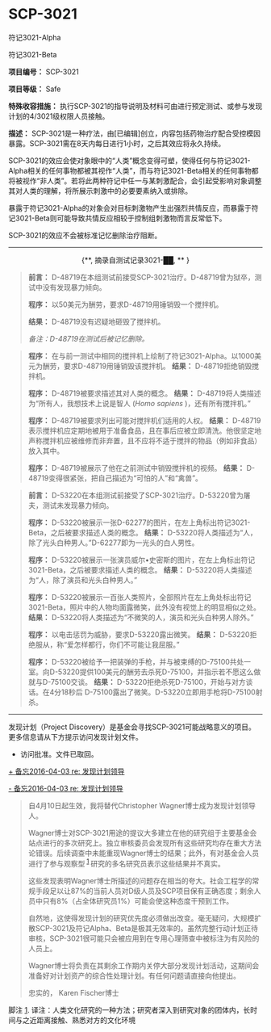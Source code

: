 # SCP-3021
                        




符记3021-Alpha





符记3021-Beta



**项目编号：** SCP-3021

**项目等级：** Safe

**特殊收容措施：** 执行SCP-3021的指导说明及材料可由进行预定测试、或参与发现计划的4/3021级权限人员接触。

**描述：** SCP-3021是一种疗法，由[已编辑]创立，内容包括药物治疗配合受控模因暴露。SCP-3021需在8天内每日进行1小时，之后其效应将永久持续。

SCP-3021的效应会使对象眼中的“人类”概念变得可塑，使得任何与符记3021-Alpha相关的任何事物都被其视作“人类”，而与符记3021-Beta相关的任何事物都将被视作“非人类”。若将此两种符记中任一与某刺激配合，会引起受影响对象调整其对人类的理解，将所展示刺激中的必要要素纳入或排除。

暴露于符记3021-Alpha的对象会对目标刺激物产生出强烈共情反应，而暴露于符记3021-Beta则可能导致共情反应相较于控制组刺激物而言反常低下。

SCP-3021的效应不会被标准记忆删除治疗阻断。


---

<p style='text-align: center;'>{**, &#25688;&#24405;&#33258;&#27979;&#35797;&#35760;&#24405;3021-&#9608;&#9608;, ** }</p>

> **前言：** D-48719在本组测试前接受SCP-3021治疗。D-48719曾为狱卒，测试中没有发现暴力倾向。
> 
> **程序：** 以50美元为酬劳，要求D-48719用锤销毁一个搅拌机。
> 
> **结果：** D-48719没有迟疑地砸毁了搅拌机。
> 
> *备注：D-48719在测试后被记忆删除。* 
> 


> **程序：** 在与前一测试中相同的搅拌机上绘制了符记3021-Alpha。以1000美元为酬劳，要求D-48719用锤销毁该搅拌机。
**结果：** D-48719拒绝销毁搅拌机。
> 
> **程序：** D-48719被要求描述其对人类的概念。
**结果：** D-48719将人类描述为“所有人，我想技术上说是智人 (*Homo sapiens* )，还有所有搅拌机。”
> 
> **程序：** D-48719被要求列出可能对搅拌机们适用的人权。
**结果：** D-48719表示搅拌机应定期地被用于准备食品，且在事后应被立即清洗。他很坚定地声称搅拌机应被维修而非弃置，且不应将不适于搅拌的物品（例如非食品）放入其中。
> 
> **程序：** D-48719被展示了他在之前测试中销毁搅拌机的视频。
**结果：** D-48719变得很紧张，把自己描述为“可怕的人”和“禽兽”。
> 


> **前言：** D-53220在本组测试前接受了SCP-3021治疗。D-53220曾为屠夫，测试未发现暴力倾向。
> 
> **程序：** D-53220被展示一张D-62277的图片，在左上角标出符记3021-Beta，之后被要求描述人类的概念。
**结果：** D-53220将人类描述为“人，除了光头白种男人。”D-62277即为一光头的白人男性。
> 
> **程序：** D-53220被展示一张演员威尔•史密斯的图片，在左上角标出符记3021-Beta，之后被要求描述人类的概念。
**结果：** D-53220将人类描述为“人，除了演员和光头白种男人。”
> 
> **程序：** D-53220被展示一百张人类照片，全部照片在左上角处标出符记3021-Beta，照片中的人物均面露微笑，此外没有视觉上的明显相似之处。
**结果：** D-53220将人类描述为“不微笑的人，演员和光头白种男人除外。”
> 
> **程序：** 以电击惩罚为威胁，要求D-53220露出微笑。
**结果：** D-53220拒绝服从，称“爱怎样都行，你们不可能让我屈服。”
> 
> **程序：** D-53220被给予一把装弹的手枪，并与被束缚的D-75100共处一室。向D-53220提供100美元的酬劳去杀死D-75100，并指示若不愿这么做就与D-75100交谈。
**结果：** D-53220拒绝杀死D-75100，开始与对方谈话。在4分18秒后 D-75100露出了微笑。D-53220立即用手枪将D-75100射杀。
> 


---

发现计划（Project Discovery）是基金会寻找SCP-3021可能战略意义的项目。更多信息请从下方提示访问发现计划文件。

- 访问批准。文件已取回。


<a shape='rect' class='collapsible-block-link' href='javascript:;'>+&#160;&#22791;&#24536;2016-04-03&#160;re:&#160;&#21457;&#29616;&#35745;&#21010;&#39046;&#23548;</a>

<a shape='rect' class='collapsible-block-link' href='javascript:;'>-&#160;&#22791;&#24536;2016-04-03&#160;re:&#160;&#21457;&#29616;&#35745;&#21010;&#39046;&#23548;</a>


> 自4月10日起生效，我将替代Christopher Wagner博士成为发现计划领导人。
> 
> Wagner博士对SCP-3021用途的提议大多建立在他的研究组于主要基金会站点进行的多次研究上。独立审核委员会发现所有这些研究均存在重大方法论错误。后续调查中未能重现Wagner博士的结果；此外，有对基金会人员进行了参与观察型<sup class='footnoteref'>
 <a shape='rect' class='footnoteref' id='footnoteref-1' href='javascript:;' onclick='WIKIDOT.page.utils.scrollToReference(&apos;footnote-1&apos;)'>1</a>
</sup>研究的多名研究员表示这些结果并不真实。
> 
> 这些发现表明Wagner博士所描述的问题存在相当的夸大。社会工程学的常规手段足以让87%的当前人员对D级人员及SCP项目保有正确态度；剩余人员中只有8%（占全体研究员1%）可能会使这种态度干预到工作。
> 
> 自然地，这使得发现计划的研究优先度必须做出改变。毫无疑问，大规模扩散SCP-3021及符记Alpha、Beta是极其无效率的。虽然完整行动计划正待审核，SCP-3021很可能只会被应用到在专用心理筛查中被标注为有风险的人员上。
> 
> Wagner博士将负责在其剩余工作期内关停大部分发现计划活动，这期间会准备好对计划资产的综合性处理计划。有任何问题请直接向他提出。
> 
> 忠实的，
Karen Fischer博士
> 






脚注
<a shape='rect' href='javascript:;' onclick='WIKIDOT.page.utils.scrollToReference(&apos;footnoteref-1&apos;)'>1</a>. 译注：人类文化研究的一种方法；研究者深入到研究对象的团体内，长时间与之近距离接触、熟悉对方的文化环境


                    